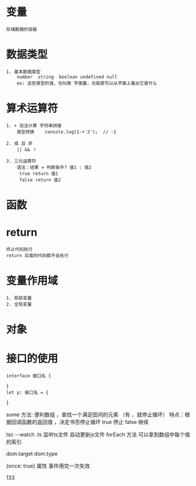 # 变量 
    存储数据的容器
# 数据类型
    1. 基本数据类型
        number  string  boolean undefined null
        ex: 这些类型的值，也叫做 字面量，也就是可以从字面上看出它是什么
# 算术运算符
    1. + 加法计算 字符串拼接
        类型转换    console.log(1-+'2');  // -1

    2. 或 且 非
        || && ！

    3. 三元运算符
        语法：结果 = 判断条件? 值1 : 值2
         true return 值1
         false return 值2
# 函数 


# return 
    终止代码执行
    return 后面的代码都不会执行

# 变量作用域
    1. 局部变量
    2. 全局变量

# 对象

# 接口的使用
    interface 接口名 {

    }
    let p: 接口名 = {

    }

some 方法: 便利数组 ，查找一个满足田间的元素 （有 ，就停止循环）
特点：根据回调函数的返回值 ，决定书否停止循环  true 停止 false 继续



tsc --watch .ts  监听ts文件  自动更新js文件
forEach 方法 可以拿到数组中每个值的索引

dom.target
dom.type

{once: true} 属性  事件用完一次失效

133
    

